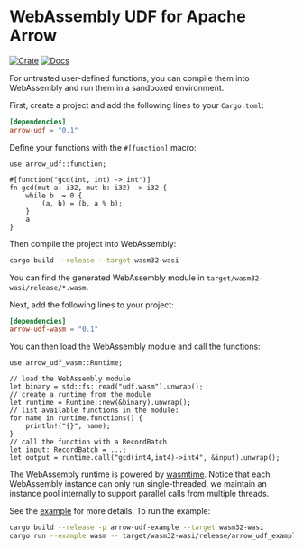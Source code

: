 # WebAssembly UDF for Apache Arrow

[![Crate](https://img.shields.io/crates/v/arrow-udf-wasm.svg)](https://crates.io/crates/arrow-udf-wasm)
[![Docs](https://docs.rs/arrow-udf-wasm/badge.svg)](https://docs.rs/arrow-udf-wasm)

For untrusted user-defined functions, you can compile them into WebAssembly and run them in a sandboxed environment.

First, create a project and add the following lines to your `Cargo.toml`:

```toml
[dependencies]
arrow-udf = "0.1"
```

Define your functions with the `#[function]` macro:

```rust,ignore
use arrow_udf::function;

#[function("gcd(int, int) -> int")]
fn gcd(mut a: i32, mut b: i32) -> i32 {
    while b != 0 {
        (a, b) = (b, a % b);
    }
    a
}
```

Then compile the project into WebAssembly:

```sh
cargo build --release --target wasm32-wasi
```

You can find the generated WebAssembly module in `target/wasm32-wasi/release/*.wasm`.

Next, add the following lines to your project:

```toml
[dependencies]
arrow-udf-wasm = "0.1"
```

You can then load the WebAssembly module and call the functions:

```rust,ignore
use arrow_udf_wasm::Runtime;

// load the WebAssembly module
let binary = std::fs::read("udf.wasm").unwrap();
// create a runtime from the module
let runtime = Runtime::new(&binary).unwrap();
// list available functions in the module:
for name in runtime.functions() {
    println!("{}", name);
}
// call the function with a RecordBatch
let input: RecordBatch = ...;
let output = runtime.call("gcd(int4,int4)->int4", &input).unwrap();
```

The WebAssembly runtime is powered by [wasmtime](https://wasmtime.dev/). 
Notice that each WebAssembly instance can only run single-threaded, we maintain an instance pool internally to support parallel calls from multiple threads.

See the [example](./arrow-udf-wasm/examples/wasm.rs) for more details. To run the example:

```sh
cargo build --release -p arrow-udf-example --target wasm32-wasi
cargo run --example wasm -- target/wasm32-wasi/release/arrow_udf_example.wasm
```

